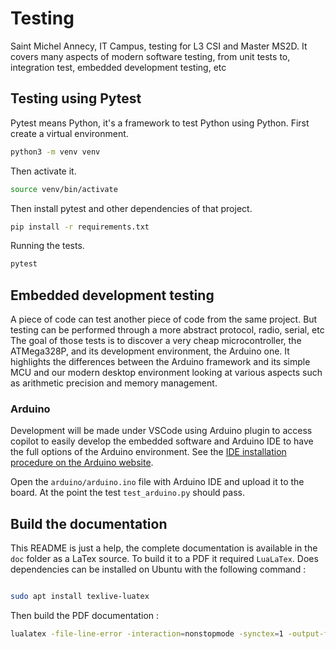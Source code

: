 # Testing

Saint Michel Annecy, IT Campus, testing for L3 CSI and Master MS2D.
It covers many aspects of modern software testing, from unit tests to, integration test, embedded development testing, etc

## Testing using Pytest

Pytest means Python, it's a framework to test Python using Python.
First create a virtual environment.

```bash
python3 -m venv venv
```

Then activate it.

```bash
source venv/bin/activate
```

Then install pytest and other dependencies of that project.

```bash
pip install -r requirements.txt
```

Running the tests.

```bash
pytest
```

## Embedded development testing

A piece of code can test another piece of code from the same project.
But testing can be performed through a more abstract protocol, radio, serial, etc
The goal of those tests is to discover a very cheap microcontroller, the ATMega328P,
and its development environment, the Arduino one.
It highlights the differences between the Arduino framework and its simple MCU
and our modern desktop environment looking at various aspects such as arithmetic precision
and memory management.

### Arduino

Development will be made under VSCode using Arduino plugin to access copilot 
to easily develop the embedded software and Arduino IDE to have the full
options of the Arduino environment. See the [IDE installation procedure on the Arduino website](https://support.arduino.cc/hc/en-us/articles/360019833020-Download-and-install-Arduino-IDE).

Open the `arduino/arduino.ino` file with Arduino IDE and upload it to the board.
At the point the test `test_arduino.py` should pass.

## Build the documentation

This README is just a help, the complete documentation is available in the `doc` folder as a LaTex source.
To build it to a PDF it required `LuaLaTex`.
Does dependencies can be installed on Ubuntu with the following command :

```bash

sudo apt install texlive-luatex
```

Then build the PDF documentation :

```bash
lualatex -file-line-error -interaction=nonstopmode -synctex=1 -output-format=pdf -output-directory=/home/chrichri/Documents/Campus-St-Michel-IT/testing/doc/build/pdf Tests-Logiciels-Master-MS2D.tex
```
